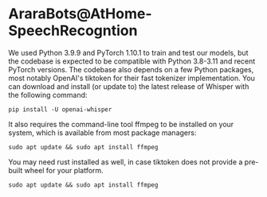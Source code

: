 # AraraBots@AtHome-SpeechRecogntion

We used Python 3.9.9 and PyTorch 1.10.1 to train and test our models, but the codebase is expected to be compatible with Python 3.8-3.11 and recent PyTorch versions. The codebase also depends on a few Python packages, most notably OpenAI's tiktoken for their fast tokenizer implementation. You can download and install (or update to) the latest release of Whisper with the following command:
```
pip install -U openai-whisper
```

It also requires the command-line tool ffmpeg to be installed on your system, which is available from most package managers:
```
sudo apt update && sudo apt install ffmpeg
```

You may need rust installed as well, in case tiktoken does not provide a pre-built wheel for your platform.
```
sudo apt update && sudo apt install ffmpeg
```

